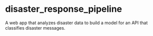 # disaster_response_pipeline
A web app that analyzes disaster data to build a model for an API that classifies disaster messages.
